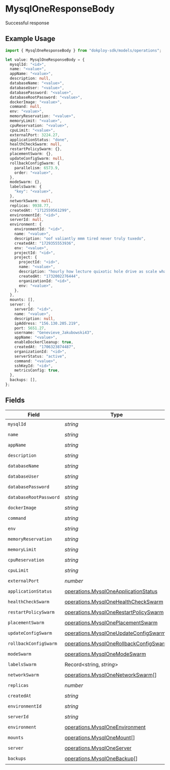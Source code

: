 # MysqlOneResponseBody

Successful response

## Example Usage

```typescript
import { MysqlOneResponseBody } from "dokploy-sdk/models/operations";

let value: MysqlOneResponseBody = {
  mysqlId: "<id>",
  name: "<value>",
  appName: "<value>",
  description: null,
  databaseName: "<value>",
  databaseUser: "<value>",
  databasePassword: "<value>",
  databaseRootPassword: "<value>",
  dockerImage: "<value>",
  command: null,
  env: "<value>",
  memoryReservation: "<value>",
  memoryLimit: "<value>",
  cpuReservation: "<value>",
  cpuLimit: "<value>",
  externalPort: 3224.27,
  applicationStatus: "done",
  healthCheckSwarm: null,
  restartPolicySwarm: {},
  placementSwarm: {},
  updateConfigSwarm: null,
  rollbackConfigSwarm: {
    parallelism: 6573.9,
    order: "<value>",
  },
  modeSwarm: {},
  labelsSwarm: {
    "key": "<value>",
  },
  networkSwarm: null,
  replicas: 9938.77,
  createdAt: "1712559561299",
  environmentId: "<id>",
  serverId: null,
  environment: {
    environmentId: "<id>",
    name: "<value>",
    description: "oof valiantly mmm tired never truly tuxedo",
    createdAt: "1729355553936",
    env: "<value>",
    projectId: "<id>",
    project: {
      projectId: "<id>",
      name: "<value>",
      description: "hourly how lecture quixotic hole drive as scale what but",
      createdAt: "1732002276444",
      organizationId: "<id>",
      env: "<value>",
    },
  },
  mounts: [],
  server: {
    serverId: "<id>",
    name: "<value>",
    description: null,
    ipAddress: "156.130.205.219",
    port: 5651.27,
    username: "Genevieve_Jakubowski43",
    appName: "<value>",
    enableDockerCleanup: true,
    createdAt: "1706323874487",
    organizationId: "<id>",
    serverStatus: "active",
    command: "<value>",
    sshKeyId: "<id>",
    metricsConfig: true,
  },
  backups: [],
};
```

## Fields

| Field                                                                                            | Type                                                                                             | Required                                                                                         | Description                                                                                      |
| ------------------------------------------------------------------------------------------------ | ------------------------------------------------------------------------------------------------ | ------------------------------------------------------------------------------------------------ | ------------------------------------------------------------------------------------------------ |
| `mysqlId`                                                                                        | *string*                                                                                         | :heavy_check_mark:                                                                               | N/A                                                                                              |
| `name`                                                                                           | *string*                                                                                         | :heavy_check_mark:                                                                               | N/A                                                                                              |
| `appName`                                                                                        | *string*                                                                                         | :heavy_check_mark:                                                                               | N/A                                                                                              |
| `description`                                                                                    | *string*                                                                                         | :heavy_check_mark:                                                                               | N/A                                                                                              |
| `databaseName`                                                                                   | *string*                                                                                         | :heavy_check_mark:                                                                               | N/A                                                                                              |
| `databaseUser`                                                                                   | *string*                                                                                         | :heavy_check_mark:                                                                               | N/A                                                                                              |
| `databasePassword`                                                                               | *string*                                                                                         | :heavy_check_mark:                                                                               | N/A                                                                                              |
| `databaseRootPassword`                                                                           | *string*                                                                                         | :heavy_check_mark:                                                                               | N/A                                                                                              |
| `dockerImage`                                                                                    | *string*                                                                                         | :heavy_check_mark:                                                                               | N/A                                                                                              |
| `command`                                                                                        | *string*                                                                                         | :heavy_check_mark:                                                                               | N/A                                                                                              |
| `env`                                                                                            | *string*                                                                                         | :heavy_check_mark:                                                                               | N/A                                                                                              |
| `memoryReservation`                                                                              | *string*                                                                                         | :heavy_check_mark:                                                                               | N/A                                                                                              |
| `memoryLimit`                                                                                    | *string*                                                                                         | :heavy_check_mark:                                                                               | N/A                                                                                              |
| `cpuReservation`                                                                                 | *string*                                                                                         | :heavy_check_mark:                                                                               | N/A                                                                                              |
| `cpuLimit`                                                                                       | *string*                                                                                         | :heavy_check_mark:                                                                               | N/A                                                                                              |
| `externalPort`                                                                                   | *number*                                                                                         | :heavy_check_mark:                                                                               | N/A                                                                                              |
| `applicationStatus`                                                                              | [operations.MysqlOneApplicationStatus](../../models/operations/mysqloneapplicationstatus.md)     | :heavy_check_mark:                                                                               | N/A                                                                                              |
| `healthCheckSwarm`                                                                               | [operations.MysqlOneHealthCheckSwarm](../../models/operations/mysqlonehealthcheckswarm.md)       | :heavy_check_mark:                                                                               | N/A                                                                                              |
| `restartPolicySwarm`                                                                             | [operations.MysqlOneRestartPolicySwarm](../../models/operations/mysqlonerestartpolicyswarm.md)   | :heavy_check_mark:                                                                               | N/A                                                                                              |
| `placementSwarm`                                                                                 | [operations.MysqlOnePlacementSwarm](../../models/operations/mysqloneplacementswarm.md)           | :heavy_check_mark:                                                                               | N/A                                                                                              |
| `updateConfigSwarm`                                                                              | [operations.MysqlOneUpdateConfigSwarm](../../models/operations/mysqloneupdateconfigswarm.md)     | :heavy_check_mark:                                                                               | N/A                                                                                              |
| `rollbackConfigSwarm`                                                                            | [operations.MysqlOneRollbackConfigSwarm](../../models/operations/mysqlonerollbackconfigswarm.md) | :heavy_check_mark:                                                                               | N/A                                                                                              |
| `modeSwarm`                                                                                      | [operations.MysqlOneModeSwarm](../../models/operations/mysqlonemodeswarm.md)                     | :heavy_check_mark:                                                                               | N/A                                                                                              |
| `labelsSwarm`                                                                                    | Record<string, *string*>                                                                         | :heavy_check_mark:                                                                               | N/A                                                                                              |
| `networkSwarm`                                                                                   | [operations.MysqlOneNetworkSwarm](../../models/operations/mysqlonenetworkswarm.md)[]             | :heavy_check_mark:                                                                               | N/A                                                                                              |
| `replicas`                                                                                       | *number*                                                                                         | :heavy_check_mark:                                                                               | N/A                                                                                              |
| `createdAt`                                                                                      | *string*                                                                                         | :heavy_check_mark:                                                                               | N/A                                                                                              |
| `environmentId`                                                                                  | *string*                                                                                         | :heavy_check_mark:                                                                               | N/A                                                                                              |
| `serverId`                                                                                       | *string*                                                                                         | :heavy_check_mark:                                                                               | N/A                                                                                              |
| `environment`                                                                                    | [operations.MysqlOneEnvironment](../../models/operations/mysqloneenvironment.md)                 | :heavy_check_mark:                                                                               | N/A                                                                                              |
| `mounts`                                                                                         | [operations.MysqlOneMount](../../models/operations/mysqlonemount.md)[]                           | :heavy_check_mark:                                                                               | N/A                                                                                              |
| `server`                                                                                         | [operations.MysqlOneServer](../../models/operations/mysqloneserver.md)                           | :heavy_check_mark:                                                                               | N/A                                                                                              |
| `backups`                                                                                        | [operations.MysqlOneBackup](../../models/operations/mysqlonebackup.md)[]                         | :heavy_check_mark:                                                                               | N/A                                                                                              |